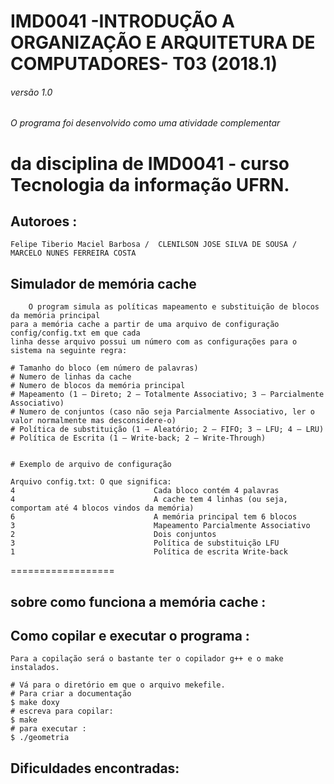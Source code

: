 # IMD0041 -INTRODUÇÃO A ORGANIZAÇÃO E ARQUITETURA DE COMPUTADORES- T03 (2018.1) 
###### versão 1.0
###### O programa foi desenvolvido como uma atividade complementar 
da disciplina de IMD0041 - curso Tecnologia da informação  UFRN.
==================

## Autoroes :
	
	Felipe Tiberio Maciel Barbosa /  CLENILSON JOSE SILVA DE SOUSA / MARCELO NUNES FERREIRA COSTA 

## Simulador de memória cache 

		O program simula as políticas mapeamento e substituição de blocos da memória principal 
	para a memória cache a partir de uma arquivo de configuração config/config.txt em que cada 
	linha desse arquivo possui um número com as configurações para o sistema na seguinte regra:

	# Tamanho do bloco (em número de palavras)
	# Numero de linhas da cache
	# Numero de blocos da memória principal
	# Mapeamento (1 – Direto; 2 – Totalmente Associativo; 3 – Parcialmente Associativo)
	# Numero de conjuntos (caso não seja Parcialmente Associativo, ler o valor normalmente mas desconsidere-o)
	# Política de substituição (1 – Aleatório; 2 – FIFO; 3 – LFU; 4 – LRU)
	# Política de Escrita (1 – Write-back; 2 – Write-Through)
	

	# Exemplo de arquivo de configuração

	Arquivo config.txt: O que significa:
	4								Cada bloco contém 4 palavras
	4								A cache tem 4 linhas (ou seja, comportam até 4 blocos vindos da memória)
	6								A memória principal tem 6 blocos
	3								Mapeamento Parcialmente Associativo
	2								Dois conjuntos
	3								Política de substituição LFU
	1 								Política de escrita Write-back
	
	
	
	
	
	

==================

## sobre como funciona a memória cache :
	
	

## Como copilar e executar o programa :
	
	Para a copilação será o bastante ter o copilador g++ e o make 
	instalados.

	# Vá para o diretório em que o arquivo mekefile.
	# Para criar a documentação 
	$ make doxy
	# escreva para copilar:
	$ make
	# para executar :
	$ ./geometria
	
## Dificuldades encontradas:


